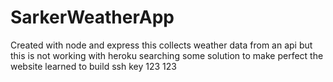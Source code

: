 # SarkerWeatherApp
Created with node and express
this collects weather data from an api but this is not working with heroku
searching some solution to make perfect the website
learned to build ssh key
123
123
